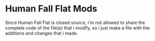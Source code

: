 # Human Fall Flat Mods
Since Human Fall Flat is closed source, i'm not allowed to share the complete code of the file(s) that i modify, so i just make a file with the additions and changes that i made.
